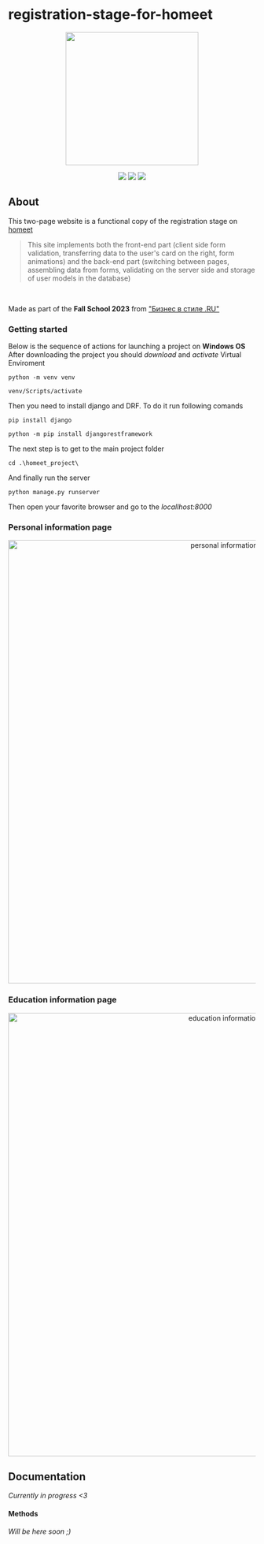 # registration-stage-for-homeet
<p align="center">
      <img src="https://i.ibb.co/5rMFqyH/image.png" width="270">
</p>

<p align="center">
   <img src="https://img.shields.io/badge/django%20-%204.2.7-purple">
   <img src="https://img.shields.io/badge/python%20-%203.12.0-green">
   <img src="https://img.shields.io/badge/DRF-red">
</p>

## About
This two-page website is a functional copy of the registration stage on [homeet](https://homeet.hse.ru/registration)
>This site implements both the front-end part (client side form validation, transferring data to the user's card on the right, form animations) and the back-end part (switching between pages, assembling data from forms, validating on the server side and storage of user models in the database)
<br>

Made as part of the **Fall School 2023** from ["Бизнес в стиле .RU"](https://vk.com/styleru)

### Getting started
Below is the sequence of actions for launching a project on **Windows OS**
After downloading the project you should *download* and *activate* Virtual Enviroment
```
python -m venv venv
```
```
venv/Scripts/activate
```
Then you need to install django and DRF. To do it run following comands
```
pip install django
```
```
python -m pip install djangorestframework
```
The next step is to get to the main project folder
```
cd .\homeet_project\
```
And finally run the server
```
python manage.py runserver
```
Then open your favorite browser and go to the *locallhost:8000*
### Personal information page <br>
<p align="center">
      <img src="https://i.ibb.co/7vYmtZk/image.png" alt = "personal information page" width="900">
</p>

### Education information page <br>
<p align="center">
      <img src="https://i.ibb.co/gtHJfJN/image.png", alt = "education information page" width="900">
</p>


## Documentation
*Currently in progress <3*
#### Methods

*Will be here soon ;)*
